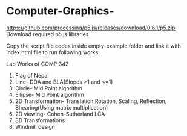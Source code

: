 # Computer-Graphics-
https://github.com/processing/p5.js/releases/download/0.6.1/p5.zip Download required p5.js libraries

Copy the script file codes inside empty-example folder and link it with index.html file to run following works.

Lab Works of COMP 342
1. Flag of Nepal
2. Line- DDA and BLA(Slopes >1 and <=1)
3. Circle- Mid Point algorithm
4. Ellipse- Mid Point algorithm
5. 2D Transformation- Translation,Rotation, Scaling, Reflection, Shearing(Using matrix multiplication)
6. 2D viewing- Cohen-Sutherland LCA
7. 3D Transformations
8. Windmill design
